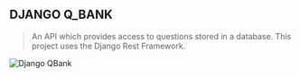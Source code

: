 ## DJANGO Q_BANK
> An API which provides access to questions stored in a database. This project uses the Django Rest Framework.

![Django QBank](https://dl.airtable.com/.attachmentThumbnails/9b8d12e5910e185610d101c5b6ca9429/85edd670)